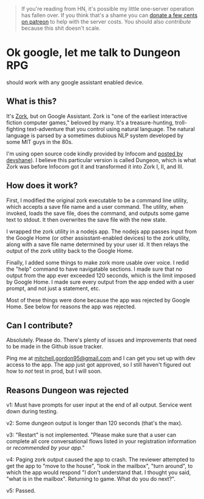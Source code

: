 > If you're reading from HN, it's possible my little one-server operation has fallen over. If you think that's a shame you can 
[donate a few cents on patreon](https://www.patreon.com/bePatron?u=2578801) to help with the server costs. You should also *contribute* because this shit doesn't scale.

# Ok google, let me talk to Dungeon RPG
should work with any google assistant enabled device.

## What is this?
It's [Zork](https://en.wikipedia.org/wiki/Zork), but on Google Assistant. Zork is "one of the earliest interactive fiction computer games," beloved by many. It's a treasure-hunting, troll-fighting text-adventure that you control using natural language. The natural language is parsed by a sometimes dubious NLP system developed by some MIT guys in the 80s. 

I'm using open source code kindly provided by Infocom and [posted by devshane](https://github.com/devshane/zork)). I believe this particular version is called Dungeon, which is what Zork was before Infocom got it and transformed it into Zork I, II, and III. 

## How does it work?
First, I modified the original zork executable  to be a command line utility, which accepts a save file name and a user command. The utility, when invoked, loads the save file, does the command, and outputs some game text to stdout. It then overwrites the save file with the new state.

I wrapped the zork utility in a nodejs app. The nodejs app passes input from the Google Home (or other assisstant-enabled devices) to the zork utility, along with a save file name determined by your user id. It then relays the output of the zork utility back to the Google Home.

Finally, I added some things to make zork more usable over voice. I redid the "help" command to have navigatable sections. I made sure that no output from the app ever exceeded 120 seconds, which is the limit imposed by Google Home. I made sure every output from the app ended with a user prompt, and not just a statement, etc.

Most of these things were done because the app was rejected by Google Home. See below for reasons the app was rejected.

## Can I contribute?

Absolutely. Please do. There's plenty of issues and improvements that need to be made in the Github issue tracker. 

Ping me at mitchell.gordon95@gmail.com and I can get you set up with dev access to the app. The app just got approved, so I still haven't figured out how to *not* test in prod, but I will soon.

## Reasons Dungeon was rejected

v1:
Must have prompts for user input at the end of all output. Service went down during testing.

v2:
Some dungeon output is longer than 120 seconds (that's the max).

v3:
"Restart" is not implemented. "Please make sure that a user can complete all core conversational flows listed in your registration information or *recommended by your app*."

v4:
Paging zork output caused the app to crash.
The reviewer attempted to get the app to "move to the house", "look in the mailbox", "turn around", to which the app would respond "I don't understand that. I thought you said, "what is in the mailbox". Returning to game. What do you do next?".

v5: Passed.
